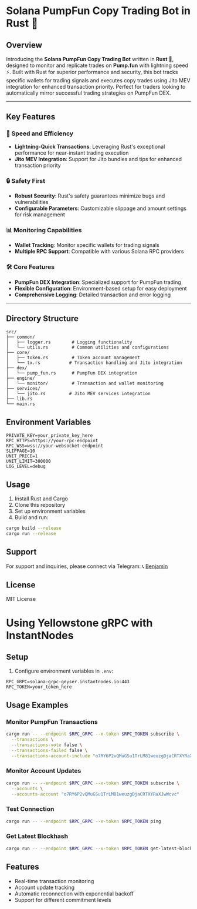 # Solana PumpFun Copy Trading Bot in Rust 🚀

## Overview

Introducing the **Solana PumpFun Copy Trading Bot** written in **Rust** 🦀, designed to monitor and replicate trades on **Pump.fun** with lightning speed ⚡. Built with Rust for superior performance and security, this bot tracks specific wallets for trading signals and executes copy trades using Jito MEV integration for enhanced transaction priority. Perfect for traders looking to automatically mirror successful trading strategies on PumpFun DEX.

---

## Key Features

### 🚀 Speed and Efficiency
- **Lightning-Quick Transactions**: Leveraging Rust's exceptional performance for near-instant trading execution
- **Jito MEV Integration**: Support for Jito bundles and tips for enhanced transaction priority

### 🔒 Safety First
- **Robust Security**: Rust's safety guarantees minimize bugs and vulnerabilities
- **Configurable Parameters**: Customizable slippage and amount settings for risk management



### 📊 Monitoring Capabilities
- **Wallet Tracking**: Monitor specific wallets for trading signals
- **Multiple RPC Support**: Compatible with various Solana RPC providers

### 🛠️ Core Features
- **PumpFun DEX Integration**: Specialized support for PumpFun trading
- **Flexible Configuration**: Environment-based setup for easy deployment
- **Comprehensive Logging**: Detailed transaction and error logging

---

## Directory Structure

```
src/
├── common/
│   ├── logger.rs        # Logging functionality
│   └── utils.rs         # Common utilities and configurations
├── core/
│   ├── token.rs         # Token account management
│   └── tx.rs           # Transaction handling and Jito integration
├── dex/
│   └── pump_fun.rs      # PumpFun DEX integration
├── engine/
│   └── monitor/         # Transaction and wallet monitoring
├── services/
│   └── jito.rs         # Jito MEV services integration
├── lib.rs
└── main.rs
```

## Environment Variables

```plaintext
PRIVATE_KEY=your_private_key_here
RPC_HTTPS=https://your-rpc-endpoint
RPC_WSS=wss://your-websocket-endpoint
SLIPPAGE=10
UNIT_PRICE=1
UNIT_LIMIT=300000
LOG_LEVEL=debug
```

## Usage

1. Install Rust and Cargo
2. Clone this repository
3. Set up environment variables
4. Build and run:

```bash
cargo build --release
cargo run --release
```

## Support

For support and inquiries, please connect via Telegram: 📞 [Benjamin](https://t.me/blockchainDeveloper_Ben)

## License

MIT License

# Using Yellowstone gRPC with InstantNodes

## Setup
1. Configure environment variables in `.env`:
```env
RPC_GRPC=solana-grpc-geyser.instantnodes.io:443
RPC_TOKEN=your_token_here
```

## Usage Examples

### Monitor PumpFun Transactions
```bash
cargo run -- --endpoint $RPC_GRPC --x-token $RPC_TOKEN subscribe \
  --transactions \
  --transactions-vote false \
  --transactions-failed false \
  --transactions-account-include "o7RY6P2vQMuGSu1TrLM81weuzgDjaCRTXYRaXJwWcvc"
```

### Monitor Account Updates
```bash
cargo run -- --endpoint $RPC_GRPC --x-token $RPC_TOKEN subscribe \
  --accounts \
  --accounts-account "o7RY6P2vQMuGSu1TrLM81weuzgDjaCRTXYRaXJwWcvc"
```

### Test Connection
```bash
cargo run -- --endpoint $RPC_GRPC --x-token $RPC_TOKEN ping
```

### Get Latest Blockhash
```bash
cargo run -- --endpoint $RPC_GRPC --x-token $RPC_TOKEN get-latest-blockhash
```

## Features
- Real-time transaction monitoring
- Account update tracking
- Automatic reconnection with exponential backoff
- Support for different commitment levels
